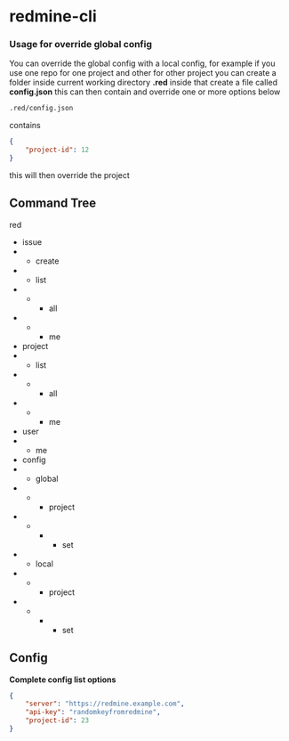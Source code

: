 # redmine-cli

### Usage for override global config

You can override the global config with a local config, for example if you use one repo for one project and other for other project you can create a folder inside current working directory **.red** inside that create a file called **config.json** this can then contain and override one or more options below

```bash
.red/config.json
```

contains 

```json
{
    "project-id": 12
}
```

this will then override the project

## Command Tree

red
- issue
- - create
- - list
- - - all
- - - me
- project
- - list
- - - all
- - - me
- user
- - me
- config
- - global
- - - project
- - - - set
- - local
- - - project
- - - - set

## Config

**Complete config list options**

```json
{
    "server": "https://redmine.example.com",
    "api-key": "randomkeyfromredmine",
    "project-id": 23
}
```